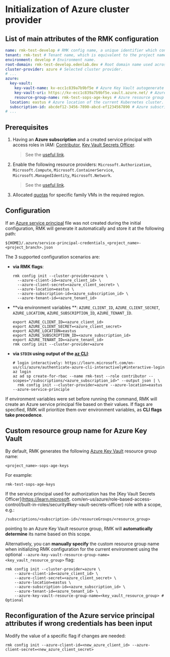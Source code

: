 # Initialization of Azure cluster provider

## List of main attributes of the RMK configuration

```yaml
name: rmk-test-develop # RMK config name, a unique identifier which consists of the project (tenant) name and the abbreviated name of the Git branch.
tenant: rmk-test # Tenant name, which is equivalent to the project name.
environment: develop # Environment name.
root-domain: rmk-test-develop.edenlab.dev # Root domain name used across the cluster.
cluster-provider: azure # Selected cluster provider.
# ...
azure:
  key-vault:
    key-vault-name: kv-ecc1c839a7b9bf5e # Azure Key Vault autogenerate name.
    key-vault-uri: https://kv-ecc1c839a7b9bf5e.vault.azure.net/ # Azure Key Vault API URL.
    resource-group-name: rmk-test-sops-age-keys # Azure resource group name for Key Vault.
  location: eastus # Azure location of the current Kubernetes cluster.
  subscription-id: abcdef12-3456-7890-abcd-ef1234567890 # Azure subscription ID.
# ...
```

## Prerequisites

1. Having an **Azure subscription** and a created service principal with access roles in IAM:
   [Contributor](https://learn.microsoft.com/en-us/azure/role-based-access-control/built-in-roles/privileged#contributor),
   [Key Vault Secrets Officer](https://learn.microsoft.com/en-us/azure/role-based-access-control/built-in-roles/security#key-vault-secrets-officer).
   > See the
   > [useful link](https://learn.microsoft.com/en-us/entra/identity-platform/howto-create-service-principal-portal).

2. Enable the following resource
   providers: `Microsoft.Authorization`, `Microsoft.Compute`, `Microsoft.ContainerService`, `Microsoft.ManagedIdentity`, `Microsoft.Network`.
   
   > See the
   > [useful link](https://learn.microsoft.com/en-us/azure/azure-resource-manager/management/resource-providers-and-types).

3. Allocated [quotas](https://learn.microsoft.com/en-us/azure/quotas/quotas-overview) for specific family VMs in the
   required region.

## Configuration

If
an [Azure service principal](https://learn.microsoft.com/en-us/entra/identity-platform/app-objects-and-service-principals?tabs=browser)
file was not created during the initial configuration, RMK will generate it automatically and store it at the following
path:

```shell
${HOME}/.azure/service-principal-credentials_<project_name>-<project_branch>.json
```

The 3 supported configuration scenarios are:

* **via RMK flags**:
  ```shell
  rmk config init --cluster-provider=azure \ 
    --azure-client-id=<azure_client_id> \
    --azure-client-secret=<azure_client_secret> \
    --azure-location=eastus \
    --azure-subscription-id=<azure_subscription_id> \ 
    --azure-tenant-id=<azure_tenant_id>
  ```

* **via environment variables
  **: `AZURE_CLIENT_ID`, `AZURE_CLIENT_SECRET`, `AZURE_LOCATION`, `AZURE_SUBSCRIPTION_ID`, `AZURE_TENANT_ID`.
  ```shell
  export AZURE_CLIENT_ID=<azure_client_id>
  export AZURE_CLIENT_SECRET=<azure_client_secret>
  export AZURE_LOCATION=eastus
  export AZURE_SUBSCRIPTION_ID=<azure_subscription_id>
  export AZURE_TENANT_ID=<azure_tenant_id>
  rmk config init --cluster-provider=azure
  ```

* **via `STDIN` using output of the [az CLI](https://learn.microsoft.com/en-us/cli/azure/)**:
  ```shell
  # login interactively: https://learn.microsoft.com/en-us/cli/azure/authenticate-azure-cli-interactively#interactive-login
  az login
  az ad sp create-for-rbac --name rmk-test --role contributor --scopes="/subscriptions/<azure_subscription_id>" --output json | \
    rmk config init --cluster-provider=azure --azure-location=eastus --azure-service-principle
  ```

If environment variables were set before running the command, RMK will create an Azure service principal file based on
their values. If flags are specified, RMK will prioritize them over environment variables, as **CLI flags take
precedence**.

## Custom resource group name for Azure Key Vault

By default, RMK generates the following [Azure Key Vault](https://azure.microsoft.com/en-us/products/key-vault) 
resource group name:

```shell
<project_name>-sops-age-keys
```

For example:

```shell
rmk-test-sops-age-keys
```

If the service principal used for authorization has the 
[Key Vault Secrets Officer](https://learn.microsoft. com/en-us/azure/role-based-access-control/built-in-roles/security#key-vault-secrets-officer)
role with a scope, e.g.:

```shell
/subscriptions/<subscription-id>/resourceGroups/<resource_group>
```

pointing to an Azure Key Vault resource group, RMK will **automatically determine** its name based on this scope.

Alternatively, you can **manually specify** the custom resource group name when initializing RMK configuration for the 
current environment using the optional `--azure-key-vault-resource-group-name=<key_vault_resource_group>` flag:

```shell
rmk config init --cluster-provider=azure \ 
    --azure-client-id=<azure_client_id> \
    --azure-client-secret=<azure_client_secret> \
    --azure-location=eastus \
    --azure-subscription-id=<azure_subscription_id> \ 
    --azure-tenant-id=<azure_tenant_id> \
    --azure-key-vault-resource-group-name=<key_vault_resource_group> # Optional
```

## Reconfiguration of the Azure service principal attributes if wrong credentials has been input

Modify the value of a specific flag if changes are needed:

```shell
rmk config init --azure-client-id=<new_azure_client_id> --azure-client-secret=<new_azure_client_secret>
```
